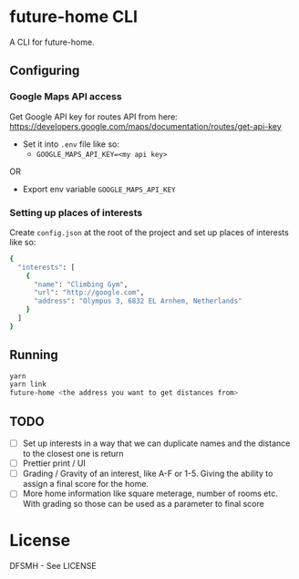 # future-home CLI

A CLI for future-home.

## Configuring

### Google Maps API access
Get Google API key for routes API from here: https://developers.google.com/maps/documentation/routes/get-api-key

- Set it into `.env` file like so:
   * `GOOGLE_MAPS_API_KEY=<my api key>`

OR
- Export env variable `GOOGLE_MAPS_API_KEY`

### Setting up places of interests

Create `config.json` at the root of the project and set up places of interests like so: 
```bash
{
  "interests": [
    {
      "name": "Climbing Gym",
      "url": "http://google.com",
      "address": "Olympus 3, 6832 EL Arnhem, Netherlands"
    }
  ]
}
```


## Running

```bash
yarn
yarn link
future-home <the address you want to get distances from>
```


## TODO

- [ ] Set up interests in a way that we can duplicate names and the distance to the closest one is return
- [ ] Prettier print / UI
- [ ] Grading / Gravity of an interest, like A-F or 1-5. Giving the ability to assign a final score for the home.
- [ ] More home information like square meterage, number of rooms etc. With grading so those can be used as a parameter to final score

# License

DFSMH - See LICENSE 

